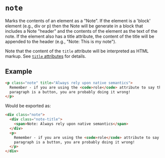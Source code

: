 # `note`

Marks the contents of an element as a "Note". If the element is a 'block' element (e.g., div or p) then the Note will be generate in a block that includes a Note "header" and the contents of the element as the text of the note. If the element also has a title attribute, the content of the title will be appended to the header (e.g., "Note: This is my note").

Note that the content of the `title` attribute will be interpreted as HTML markup. See [`title` attributes](title-attributes) for details.

## Example

```html
<p class="note" title="Always rely upon native semantics">
  Remember - if you are using the <code>role</code> attribute to say that a
  paragraph is a button, you are probably doing it wrong!
</p>
```

Would be exported as:

```html
<div class="note">
  <div class="note-title">
    <span>Note: Always rely upon native semantics</span>
  </div>
  <p>
    Remember - if you are using the <code>role</code> attribute to say that a
    paragraph is a button, you are probably doing it wrong!
  </p>
</div>
```
